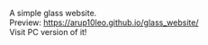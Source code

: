 A simple glass website.<BR>
Preview: https://arup10leo.github.io/glass_website/<BR>
Visit PC version of it!
